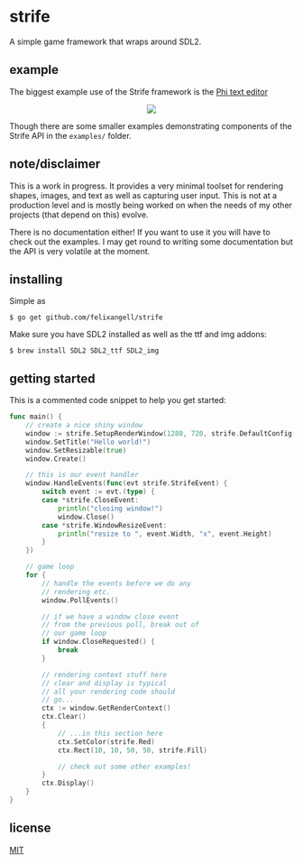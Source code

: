 # strife
A simple game framework that wraps around SDL2.

## example
The biggest example use of the Strife framework is the [Phi text editor](//phi.felixangell.com)

<p align="center"><img src="https://raw.githubusercontent.com/felixangell/phi/master/screenshot.png"></p>

Though there are some smaller examples demonstrating components of the Strife API in the `examples/` folder.

## note/disclaimer
This is a work in progress. It provides a very minimal toolset for rendering shapes, images, and text
as well as capturing user input. This is not at a production level and is mostly being worked on when the
needs of my other projects (that depend on this) evolve.

There is no documentation either! If you want to use it you will have to check out the examples. I may
get round to writing some documentation but the API is very volatile at the moment.

## installing
Simple as

	$ go get github.com/felixangell/strife

Make sure you have SDL2 installed as well as the ttf and img addons:

	$ brew install SDL2 SDL2_ttf SDL2_img

## getting started
This is a commented code snippet to help you get started:

```go
func main() {
	// create a nice shiny window
	window := strife.SetupRenderWindow(1280, 720, strife.DefaultConfig())
	window.SetTitle("Hello world!")
	window.SetResizable(true)
	window.Create()

	// this is our event handler
	window.HandleEvents(func(evt strife.StrifeEvent) {
		switch event := evt.(type) {
		case *strife.CloseEvent:
			println("closing window!")
			window.Close()
		case *strife.WindowResizeEvent:
			println("resize to ", event.Width, "x", event.Height)
		}
	})

	// game loop
	for {
		// handle the events before we do any
		// rendering etc.
		window.PollEvents()

		// if we have a window close event
		// from the previous poll, break out of
		// our game loop
		if window.CloseRequested() {
			break
		}

		// rendering context stuff here
		// clear and display is typical
		// all your rendering code should
		// go...
		ctx := window.GetRenderContext()
		ctx.Clear()
		{
			// ...in this section here
			ctx.SetColor(strife.Red)
			ctx.Rect(10, 10, 50, 50, strife.Fill)

			// check out some other examples!
		}
		ctx.Display()
	}
}
```

## license
[MIT](/LICENSE)
